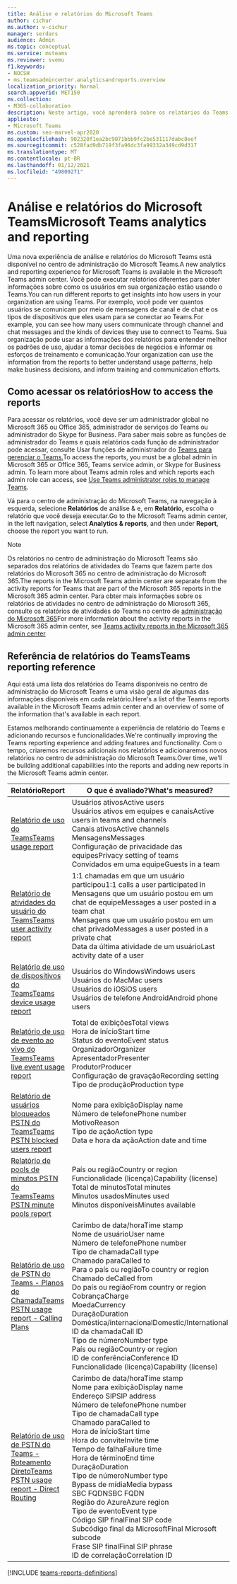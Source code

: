```yaml
---
title: Análise e relatórios do Microsoft Teams
author: cichur
ms.author: v-cichur
manager: serdars
audience: Admin
ms.topic: conceptual
ms.service: msteams
ms.reviewer: svemu
f1.keywords:
- NOCSH
- ms.teamsadmincenter.analyticsandreports.overview
localization_priority: Normal
search.appverid: MET150
ms.collection:
- M365-collaboration
description: Neste artigo, você aprenderá sobre os relatórios do Teams que estão disponíveis no centro de administração do Microsoft Teams.
appliesto:
- Microsoft Teams
ms.custom: seo-marvel-apr2020
ms.openlocfilehash: 902320f1ea2bc9071bbb9fc2be531117dabc8eef
ms.sourcegitcommit: c528fad9db719f3fa96dc3fa99332a349cd9d317
ms.translationtype: MT
ms.contentlocale: pt-BR
ms.lasthandoff: 01/12/2021
ms.locfileid: "49809271"
---
```

# <a name="microsoft-teams-analytics-and-reporting"></a><span data-ttu-id="d19ad-103">Análise e relatórios do Microsoft Teams</span><span class="sxs-lookup"><span data-stu-id="d19ad-103">Microsoft Teams analytics and reporting</span></span>

<span data-ttu-id="d19ad-104">Uma nova experiência de análise e relatórios do Microsoft Teams está disponível no centro de administração do Microsoft Teams.</span><span class="sxs-lookup"><span data-stu-id="d19ad-104">A new analytics and reporting experience for Microsoft Teams is available in the Microsoft Teams admin center.</span></span> <span data-ttu-id="d19ad-105">Você pode executar relatórios diferentes para obter informações sobre como os usuários em sua organização estão usando o Teams.</span><span class="sxs-lookup"><span data-stu-id="d19ad-105">You can run different reports to get insights into how users in your organization are using Teams.</span></span> <span data-ttu-id="d19ad-106">Por exemplo, você pode ver quantos usuários se comunicam por meio de mensagens de canal e de chat e os tipos de dispositivos que eles usam para se conectar ao Teams.</span><span class="sxs-lookup"><span data-stu-id="d19ad-106">For example, you can see how many users communicate through channel and chat messages and the kinds of devices they use to connect to Teams.</span></span> <span data-ttu-id="d19ad-107">Sua organização pode usar as informações dos relatórios para entender melhor os padrões de uso, ajudar a tomar decisões de negócios e informar os esforços de treinamento e comunicação.</span><span class="sxs-lookup"><span data-stu-id="d19ad-107">Your organization can use the information from the reports to better understand usage patterns, help make business decisions, and inform training and communication efforts.</span></span>

## <a name="how-to-access-the-reports"></a><span data-ttu-id="d19ad-108">Como acessar os relatórios</span><span class="sxs-lookup"><span data-stu-id="d19ad-108">How to access the reports</span></span>

<span data-ttu-id="d19ad-109">Para acessar os relatórios, você deve ser um administrador global no Microsoft 365 ou Office 365, administrador de serviços do Teams ou administrador do Skype for Business. Para saber mais sobre as funções de administrador do Teams e quais relatórios cada função de administrador pode acessar, consulte Usar funções de administrador do [Teams para gerenciar o Teams.](../using-admin-roles.md)</span><span class="sxs-lookup"><span data-stu-id="d19ad-109">To access the reports, you must be a global admin in Microsoft 365 or Office 365, Teams service admin, or Skype for Business admin. To learn more about Teams admin roles and which reports each admin role can access, see [Use Teams administrator roles to manage Teams](../using-admin-roles.md).</span></span>

<span data-ttu-id="d19ad-110">Vá para o centro de administração do Microsoft Teams, na navegação à esquerda, selecione **Relatórios** de análise & e, em **Relatório,** escolha o relatório que você deseja executar.</span><span class="sxs-lookup"><span data-stu-id="d19ad-110">Go to the Microsoft Teams admin center, in the left navigation, select **Analytics & reports**, and then under **Report**, choose the report you want to run.</span></span>

> [!NOTE]
> <span data-ttu-id="d19ad-111">Os relatórios no centro de administração do Microsoft Teams são separados dos relatórios de atividades do Teams que fazem parte dos relatórios do Microsoft 365 no centro de administração do Microsoft 365.</span><span class="sxs-lookup"><span data-stu-id="d19ad-111">The reports in the Microsoft Teams admin center are separate from the activity reports for Teams that are part of the Microsoft 365 reports in the Microsoft 365 admin center.</span></span> <span data-ttu-id="d19ad-112">Para obter mais informações sobre os relatórios de atividades no centro de administração do Microsoft 365, consulte os relatórios de atividades do Teams no centro de [administração do Microsoft 365](../teams-activity-reports.md)</span><span class="sxs-lookup"><span data-stu-id="d19ad-112">For more information about the activity reports in the Microsoft 365 admin center, see [Teams activity reports in the Microsoft 365 admin center](../teams-activity-reports.md)</span></span>

## <a name="teams-reporting-reference"></a><span data-ttu-id="d19ad-113">Referência de relatórios do Teams</span><span class="sxs-lookup"><span data-stu-id="d19ad-113">Teams reporting reference</span></span>

<span data-ttu-id="d19ad-114">Aqui está uma lista dos relatórios do Teams disponíveis no centro de administração do Microsoft Teams e uma visão geral de algumas das informações disponíveis em cada relatório.</span><span class="sxs-lookup"><span data-stu-id="d19ad-114">Here's a list of the Teams reports available in the Microsoft Teams admin center and an overview of some of the information that's available in each report.</span></span>

<span data-ttu-id="d19ad-115">Estamos melhorando continuamente a experiência de relatório do Teams e adicionando recursos e funcionalidades.</span><span class="sxs-lookup"><span data-stu-id="d19ad-115">We're continually improving the Teams reporting experience and adding features and functionality.</span></span> <span data-ttu-id="d19ad-116">Com o tempo, criaremos recursos adicionais nos relatórios e adicionaremos novos relatórios no centro de administração do Microsoft Teams.</span><span class="sxs-lookup"><span data-stu-id="d19ad-116">Over time, we'll be building additional capabilities into the reports and adding new reports in the Microsoft Teams admin center.</span></span>

|<span data-ttu-id="d19ad-117">Relatório</span><span class="sxs-lookup"><span data-stu-id="d19ad-117">Report</span></span>  |<span data-ttu-id="d19ad-118">O que é avaliado?</span><span class="sxs-lookup"><span data-stu-id="d19ad-118">What's measured?</span></span> |
|---------|---------|
|[<span data-ttu-id="d19ad-119">Relatório de uso do Teams</span><span class="sxs-lookup"><span data-stu-id="d19ad-119">Teams usage report</span></span>](teams-usage-report.md)  |  <span data-ttu-id="d19ad-120">Usuários ativos</span><span class="sxs-lookup"><span data-stu-id="d19ad-120">Active users</span></span><br/><span data-ttu-id="d19ad-121">Usuários ativos em equipes e canais</span><span class="sxs-lookup"><span data-stu-id="d19ad-121">Active users in teams and channels</span></span><br/><span data-ttu-id="d19ad-122">Canais ativos</span><span class="sxs-lookup"><span data-stu-id="d19ad-122">Active channels</span></span><br/><span data-ttu-id="d19ad-123">Mensagens</span><span class="sxs-lookup"><span data-stu-id="d19ad-123">Messages</span></span><br/><span data-ttu-id="d19ad-124">Configuração de privacidade das equipes</span><span class="sxs-lookup"><span data-stu-id="d19ad-124">Privacy setting of  teams</span></span><br/><span data-ttu-id="d19ad-125">Convidados em uma equipe</span><span class="sxs-lookup"><span data-stu-id="d19ad-125">Guests in a team</span></span>   |
|[<span data-ttu-id="d19ad-126">Relatório de atividades do usuário do Teams</span><span class="sxs-lookup"><span data-stu-id="d19ad-126">Teams user activity report</span></span>](user-activity-report.md)  |  <span data-ttu-id="d19ad-127">1:1 chamadas em que um usuário participou</span><span class="sxs-lookup"><span data-stu-id="d19ad-127">1:1 calls a user participated in</span></span><br/><span data-ttu-id="d19ad-128">Mensagens que um usuário postou em um chat de equipe</span><span class="sxs-lookup"><span data-stu-id="d19ad-128">Messages a user posted in a team chat</span></span><br/><span data-ttu-id="d19ad-129">Mensagens que um usuário postou em um chat privado</span><span class="sxs-lookup"><span data-stu-id="d19ad-129">Messages a user posted in a private chat</span></span><br/><span data-ttu-id="d19ad-130">Data da última atividade de um usuário</span><span class="sxs-lookup"><span data-stu-id="d19ad-130">Last activity date of a user</span></span>     |
|[<span data-ttu-id="d19ad-131">Relatório de uso de dispositivos do Teams</span><span class="sxs-lookup"><span data-stu-id="d19ad-131">Teams device usage report</span></span>](device-usage-report.md)   |  <span data-ttu-id="d19ad-132">Usuários do Windows</span><span class="sxs-lookup"><span data-stu-id="d19ad-132">Windows users</span></span><br/><span data-ttu-id="d19ad-133">Usuários do Mac</span><span class="sxs-lookup"><span data-stu-id="d19ad-133">Mac users</span></span><br/><span data-ttu-id="d19ad-134">Usuários do iOS</span><span class="sxs-lookup"><span data-stu-id="d19ad-134">iOS users</span></span><br/><span data-ttu-id="d19ad-135">Usuários de telefone Android</span><span class="sxs-lookup"><span data-stu-id="d19ad-135">Android phone users</span></span>     |
|[<span data-ttu-id="d19ad-136">Relatório de uso de evento ao vivo do Teams</span><span class="sxs-lookup"><span data-stu-id="d19ad-136">Teams live event usage report</span></span>](teams-live-event-usage-report.md)   |  <span data-ttu-id="d19ad-137">Total de exibições</span><span class="sxs-lookup"><span data-stu-id="d19ad-137">Total views</span></span><br><span data-ttu-id="d19ad-138">Hora de início</span><span class="sxs-lookup"><span data-stu-id="d19ad-138">Start time</span></span><br><span data-ttu-id="d19ad-139">Status do evento</span><span class="sxs-lookup"><span data-stu-id="d19ad-139">Event status</span></span><br><span data-ttu-id="d19ad-140">Organizador</span><span class="sxs-lookup"><span data-stu-id="d19ad-140">Organizer</span></span><br><span data-ttu-id="d19ad-141">Apresentador</span><span class="sxs-lookup"><span data-stu-id="d19ad-141">Presenter</span></span><br><span data-ttu-id="d19ad-142">Produtor</span><span class="sxs-lookup"><span data-stu-id="d19ad-142">Producer</span></span><br><span data-ttu-id="d19ad-143">Configuração de gravação</span><span class="sxs-lookup"><span data-stu-id="d19ad-143">Recording setting</span></span><br><span data-ttu-id="d19ad-144">Tipo de produção</span><span class="sxs-lookup"><span data-stu-id="d19ad-144">Production type</span></span>    |
|[<span data-ttu-id="d19ad-145">Relatório de usuários bloqueados PSTN do Teams</span><span class="sxs-lookup"><span data-stu-id="d19ad-145">Teams PSTN blocked users report</span></span>](pstn-blocked-users-report.md)   |  <span data-ttu-id="d19ad-146">Nome para exibição</span><span class="sxs-lookup"><span data-stu-id="d19ad-146">Display name</span></span><br><span data-ttu-id="d19ad-147">Número de telefone</span><span class="sxs-lookup"><span data-stu-id="d19ad-147">Phone number</span></span><br><span data-ttu-id="d19ad-148">Motivo</span><span class="sxs-lookup"><span data-stu-id="d19ad-148">Reason</span></span><br><span data-ttu-id="d19ad-149">Tipo de ação</span><span class="sxs-lookup"><span data-stu-id="d19ad-149">Action type</span></span><br><span data-ttu-id="d19ad-150">Data e hora da ação</span><span class="sxs-lookup"><span data-stu-id="d19ad-150">Action date and time</span></span>   |
|[<span data-ttu-id="d19ad-151">Relatório de pools de minutos PSTN do Teams</span><span class="sxs-lookup"><span data-stu-id="d19ad-151">Teams PSTN minute pools report</span></span>](pstn-minute-pools-report.md) |  <span data-ttu-id="d19ad-152">País ou região</span><span class="sxs-lookup"><span data-stu-id="d19ad-152">Country or region</span></span><br><span data-ttu-id="d19ad-153">Funcionalidade (licença)</span><span class="sxs-lookup"><span data-stu-id="d19ad-153">Capability (license)</span></span> <br><span data-ttu-id="d19ad-154">Total de minutos</span><span class="sxs-lookup"><span data-stu-id="d19ad-154">Total minutes</span></span><br><span data-ttu-id="d19ad-155">Minutos usados</span><span class="sxs-lookup"><span data-stu-id="d19ad-155">Minutes used</span></span><br><span data-ttu-id="d19ad-156">Minutos disponíveis</span><span class="sxs-lookup"><span data-stu-id="d19ad-156">Minutes available</span></span>|
|[<span data-ttu-id="d19ad-157">Relatório de uso de PSTN do Teams - Planos de Chamada</span><span class="sxs-lookup"><span data-stu-id="d19ad-157">Teams PSTN usage report - Calling Plans</span></span>](pstn-usage-report.md#calling-plans)|  <span data-ttu-id="d19ad-158">Carimbo de data/hora</span><span class="sxs-lookup"><span data-stu-id="d19ad-158">Time stamp</span></span><br><span data-ttu-id="d19ad-159">Nome de usuário</span><span class="sxs-lookup"><span data-stu-id="d19ad-159">User name</span></span><br><span data-ttu-id="d19ad-160">Número de telefone</span><span class="sxs-lookup"><span data-stu-id="d19ad-160">Phone number</span></span><br><span data-ttu-id="d19ad-161">Tipo de chamada</span><span class="sxs-lookup"><span data-stu-id="d19ad-161">Call type</span></span> <br><span data-ttu-id="d19ad-162">Chamado para</span><span class="sxs-lookup"><span data-stu-id="d19ad-162">Called to</span></span><br><span data-ttu-id="d19ad-163">Para o país ou região</span><span class="sxs-lookup"><span data-stu-id="d19ad-163">To country or region</span></span> <br><span data-ttu-id="d19ad-164">Chamado de</span><span class="sxs-lookup"><span data-stu-id="d19ad-164">Called from</span></span> <br><span data-ttu-id="d19ad-165">Do país ou região</span><span class="sxs-lookup"><span data-stu-id="d19ad-165">From country or region</span></span><br><span data-ttu-id="d19ad-166">Cobrança</span><span class="sxs-lookup"><span data-stu-id="d19ad-166">Charge</span></span><br><span data-ttu-id="d19ad-167">Moeda</span><span class="sxs-lookup"><span data-stu-id="d19ad-167">Currency</span></span><br><span data-ttu-id="d19ad-168">Duração</span><span class="sxs-lookup"><span data-stu-id="d19ad-168">Duration</span></span><br><span data-ttu-id="d19ad-169">Doméstica/internacional</span><span class="sxs-lookup"><span data-stu-id="d19ad-169">Domestic/International</span></span><br><span data-ttu-id="d19ad-170">ID da chamada</span><span class="sxs-lookup"><span data-stu-id="d19ad-170">Call ID</span></span><br><span data-ttu-id="d19ad-171">Tipo de número</span><span class="sxs-lookup"><span data-stu-id="d19ad-171">Number type</span></span><br><span data-ttu-id="d19ad-172">País ou região</span><span class="sxs-lookup"><span data-stu-id="d19ad-172">Country or region</span></span><br><span data-ttu-id="d19ad-173">ID de conferência</span><span class="sxs-lookup"><span data-stu-id="d19ad-173">Conference ID</span></span><br><span data-ttu-id="d19ad-174">Funcionalidade (licença)</span><span class="sxs-lookup"><span data-stu-id="d19ad-174">Capability (license)</span></span>|
|[<span data-ttu-id="d19ad-175">Relatório de uso de PSTN do Teams - Roteamento Direto</span><span class="sxs-lookup"><span data-stu-id="d19ad-175">Teams PSTN usage report - Direct Routing</span></span>](pstn-usage-report.md#direct-routing)  |  <span data-ttu-id="d19ad-176">Carimbo de data/hora</span><span class="sxs-lookup"><span data-stu-id="d19ad-176">Time stamp</span></span><br><span data-ttu-id="d19ad-177">Nome para exibição</span><span class="sxs-lookup"><span data-stu-id="d19ad-177">Display name</span></span><br><span data-ttu-id="d19ad-178">Endereço SIP</span><span class="sxs-lookup"><span data-stu-id="d19ad-178">SIP address</span></span><br><span data-ttu-id="d19ad-179">Número de telefone</span><span class="sxs-lookup"><span data-stu-id="d19ad-179">Phone number</span></span> <br><span data-ttu-id="d19ad-180">Tipo de chamada</span><span class="sxs-lookup"><span data-stu-id="d19ad-180">Call type</span></span><br><span data-ttu-id="d19ad-181">Chamado para</span><span class="sxs-lookup"><span data-stu-id="d19ad-181">Called to</span></span><br><span data-ttu-id="d19ad-182">Hora de início</span><span class="sxs-lookup"><span data-stu-id="d19ad-182">Start time</span></span><br><span data-ttu-id="d19ad-183">Hora do convite</span><span class="sxs-lookup"><span data-stu-id="d19ad-183">Invite time</span></span><br><span data-ttu-id="d19ad-184">Tempo de falha</span><span class="sxs-lookup"><span data-stu-id="d19ad-184">Failure time</span></span><br><span data-ttu-id="d19ad-185">Hora de término</span><span class="sxs-lookup"><span data-stu-id="d19ad-185">End time</span></span><br><span data-ttu-id="d19ad-186">Duração</span><span class="sxs-lookup"><span data-stu-id="d19ad-186">Duration</span></span><br><span data-ttu-id="d19ad-187">Tipo de número</span><span class="sxs-lookup"><span data-stu-id="d19ad-187">Number type</span></span><br><span data-ttu-id="d19ad-188">Bypass de mídia</span><span class="sxs-lookup"><span data-stu-id="d19ad-188">Media bypass</span></span><br><span data-ttu-id="d19ad-189">SBC FQDN</span><span class="sxs-lookup"><span data-stu-id="d19ad-189">SBC FQDN</span></span><br><span data-ttu-id="d19ad-190">Região do Azure</span><span class="sxs-lookup"><span data-stu-id="d19ad-190">Azure region</span></span><br><span data-ttu-id="d19ad-191">Tipo de evento</span><span class="sxs-lookup"><span data-stu-id="d19ad-191">Event type</span></span><br><span data-ttu-id="d19ad-192">Código SIP final</span><span class="sxs-lookup"><span data-stu-id="d19ad-192">Final SIP code</span></span><br><span data-ttu-id="d19ad-193">Subcódigo final da Microsoft</span><span class="sxs-lookup"><span data-stu-id="d19ad-193">Final Microsoft subcode</span></span><br><span data-ttu-id="d19ad-194">Frase SIP final</span><span class="sxs-lookup"><span data-stu-id="d19ad-194">Final SIP phrase</span></span><br><span data-ttu-id="d19ad-195">ID de correlação</span><span class="sxs-lookup"><span data-stu-id="d19ad-195">Correlation ID</span></span>  |

[!INCLUDE [teams-reports-definitions](../includes/teams-reports-definitions.md)]
